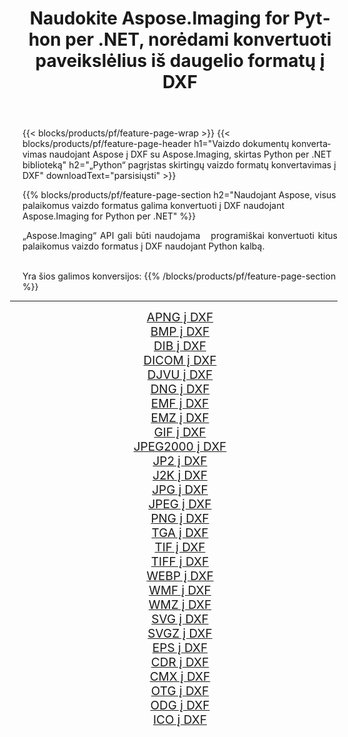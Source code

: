 ﻿---
title: Naudokite Aspose.Imaging for Python per .NET, norėdami konvertuoti paveikslėlius iš daugelio formatų į DXF 
weight: 3920
url: /lt/python-net/conversion/to/dxf/ 
lang: lt
langdirlevel: 2
locales: zh-hans,ja,it,ru,de,es,fr,nl,id,lt,pl,pt,vi,tr,ko,zh-hant,ar,hi,th,sv,cs,uk,he
description: Galite naudoti Aspose.Imaging for Python per .NET biblioteką, norėdami konvertuoti iš įvairių formatų į DXF
---

{{< blocks/products/pf/feature-page-wrap >}}
{{< blocks/products/pf/feature-page-header h1="Vaizdo dokumentų konvertavimas naudojant Aspose į DXF su Aspose.Imaging, skirtas Python per .NET biblioteką" h2="„Python“ pagrįstas skirtingų vaizdo formatų konvertavimas į DXF" downloadText="parsisiųsti" >}}


{{% blocks/products/pf/feature-page-section  h2="Naudojant Aspose, visus palaikomus vaizdo formatus galima konvertuoti į DXF naudojant Aspose.Imaging for Python per .NET" %}}
<p align=justify>„Aspose.Imaging“ API gali būti naudojama   programiškai konvertuoti kitus palaikomus vaizdo formatus į DXF naudojant Python kalbą.</p>
<br/>
Yra šios galimos konversijos:
{{% /blocks/products/pf/feature-page-section %}}
<div class="container-fluid productfamilypage bg-gray">
    <div class="convertypes bg-gray agp-content section">
        <div class="container">
		<hr style="margin-left:-20px;"/>
		<div class="row other-converters" style="gap: 10px;font-size: 19px;text-align:center;">
		    <div class='col-md-2 other-converter remove-lp remove-rp'><a href="/imaging/lt/python-net/conversion/apng-to-dxf/" style="padding:15px;">APNG į DXF</a></div>
<div class='col-md-2 other-converter remove-lp remove-rp'><a href="/imaging/lt/python-net/conversion/bmp-to-dxf/" style="padding:15px;">BMP į DXF</a></div>
<div class='col-md-2 other-converter remove-lp remove-rp'><a href="/imaging/lt/python-net/conversion/dib-to-dxf/" style="padding:15px;">DIB į DXF</a></div>
<div class='col-md-2 other-converter remove-lp remove-rp'><a href="/imaging/lt/python-net/conversion/dicom-to-dxf/" style="padding:15px;">DICOM į DXF</a></div>
<div class='col-md-2 other-converter remove-lp remove-rp'><a href="/imaging/lt/python-net/conversion/djvu-to-dxf/" style="padding:15px;">DJVU į DXF</a></div>
<div class='col-md-2 other-converter remove-lp remove-rp'><a href="/imaging/lt/python-net/conversion/dng-to-dxf/" style="padding:15px;">DNG į DXF</a></div>
<div class='col-md-2 other-converter remove-lp remove-rp'><a href="/imaging/lt/python-net/conversion/emf-to-dxf/" style="padding:15px;">EMF į DXF</a></div>
<div class='col-md-2 other-converter remove-lp remove-rp'><a href="/imaging/lt/python-net/conversion/emz-to-dxf/" style="padding:15px;">EMZ į DXF</a></div>
<div class='col-md-2 other-converter remove-lp remove-rp'><a href="/imaging/lt/python-net/conversion/gif-to-dxf/" style="padding:15px;">GIF į DXF</a></div>
<div class='col-md-2 other-converter remove-lp remove-rp'><a href="/imaging/lt/python-net/conversion/jpeg2000-to-dxf/" style="padding:15px;">JPEG2000 į DXF</a></div>
<div class='col-md-2 other-converter remove-lp remove-rp'><a href="/imaging/lt/python-net/conversion/jp2-to-dxf/" style="padding:15px;">JP2 į DXF</a></div>
<div class='col-md-2 other-converter remove-lp remove-rp'><a href="/imaging/lt/python-net/conversion/j2k-to-dxf/" style="padding:15px;">J2K į DXF</a></div>
<div class='col-md-2 other-converter remove-lp remove-rp'><a href="/imaging/lt/python-net/conversion/jpg-to-dxf/" style="padding:15px;">JPG į DXF</a></div>
<div class='col-md-2 other-converter remove-lp remove-rp'><a href="/imaging/lt/python-net/conversion/jpeg-to-dxf/" style="padding:15px;">JPEG į DXF</a></div>
<div class='col-md-2 other-converter remove-lp remove-rp'><a href="/imaging/lt/python-net/conversion/png-to-dxf/" style="padding:15px;">PNG į DXF</a></div>
<div class='col-md-2 other-converter remove-lp remove-rp'><a href="/imaging/lt/python-net/conversion/tga-to-dxf/" style="padding:15px;">TGA į DXF</a></div>
<div class='col-md-2 other-converter remove-lp remove-rp'><a href="/imaging/lt/python-net/conversion/tif-to-dxf/" style="padding:15px;">TIF į DXF</a></div>
<div class='col-md-2 other-converter remove-lp remove-rp'><a href="/imaging/lt/python-net/conversion/tiff-to-dxf/" style="padding:15px;">TIFF į DXF</a></div>
<div class='col-md-2 other-converter remove-lp remove-rp'><a href="/imaging/lt/python-net/conversion/webp-to-dxf/" style="padding:15px;">WEBP į DXF</a></div>
<div class='col-md-2 other-converter remove-lp remove-rp'><a href="/imaging/lt/python-net/conversion/wmf-to-dxf/" style="padding:15px;">WMF į DXF</a></div>
<div class='col-md-2 other-converter remove-lp remove-rp'><a href="/imaging/lt/python-net/conversion/wmz-to-dxf/" style="padding:15px;">WMZ į DXF</a></div>
<div class='col-md-2 other-converter remove-lp remove-rp'><a href="/imaging/lt/python-net/conversion/svg-to-dxf/" style="padding:15px;">SVG į DXF</a></div>
<div class='col-md-2 other-converter remove-lp remove-rp'><a href="/imaging/lt/python-net/conversion/svgz-to-dxf/" style="padding:15px;">SVGZ į DXF</a></div>
<div class='col-md-2 other-converter remove-lp remove-rp'><a href="/imaging/lt/python-net/conversion/eps-to-dxf/" style="padding:15px;">EPS į DXF</a></div>
<div class='col-md-2 other-converter remove-lp remove-rp'><a href="/imaging/lt/python-net/conversion/cdr-to-dxf/" style="padding:15px;">CDR į DXF</a></div>
<div class='col-md-2 other-converter remove-lp remove-rp'><a href="/imaging/lt/python-net/conversion/cmx-to-dxf/" style="padding:15px;">CMX į DXF</a></div>
<div class='col-md-2 other-converter remove-lp remove-rp'><a href="/imaging/lt/python-net/conversion/otg-to-dxf/" style="padding:15px;">OTG į DXF</a></div>
<div class='col-md-2 other-converter remove-lp remove-rp'><a href="/imaging/lt/python-net/conversion/odg-to-dxf/" style="padding:15px;">ODG į DXF</a></div>
<div class='col-md-2 other-converter remove-lp remove-rp'><a href="/imaging/lt/python-net/conversion/ico-to-dxf/" style="padding:15px;">ICO į DXF</a></div>
                </div>
        </div>
    </div>
</div>
<br/>

